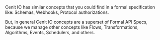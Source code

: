 Cenit IO has similar concepts that you could find in a formal specification like: Schemas, Webhooks, Protocol
authorizations.  

But, in general Cenit IO concepts are a superset of Formal API Specs, because we manage other concepts like Flows,
Transformations, Algorithms, Events, Schedulers, and others.
